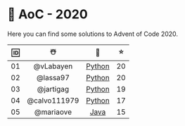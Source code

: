 # 🎄 AoC - 2020
Here you can find some solutions to Advent of Code 2020.

  🆔  |  ☃️  |  🧰  |  ⭐  |
 :--: | :--: | :--: | :-: |
  01  |@vLabayen   | [Python](https://github.com/TLMn00bs/advent-of-code/tree/vLabayen)    | 20 |
  02  |@lassa97    | [Python](https://github.com/TLMn00bs/advent-of-code/tree/lassa97)     | 20 |
  03  |@jartigag   | [Python](https://github.com/jartigag/aoc-2020)                        | 19 |
  04  |@calvo111979| [Python](https://github.com/TLMn00bs/advent-of-code/tree/calvo111979) | 17 |
  05  |@mariaove   | [Java]()                                                              | 15 |
